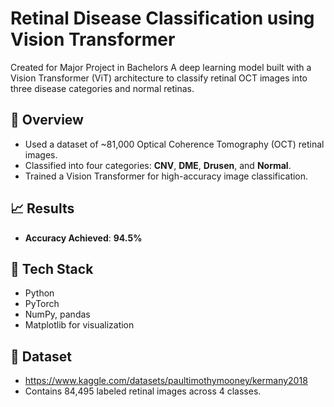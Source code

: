 # Retinal Disease Classification using Vision Transformer

Created for Major Project in Bachelors
A deep learning model built with a Vision Transformer (ViT) architecture to classify retinal OCT images into three disease categories and normal retinas.

## 🧠 Overview

- Used a dataset of ~81,000 Optical Coherence Tomography (OCT) retinal images.
- Classified into four categories: **CNV**, **DME**, **Drusen**, and **Normal**.
- Trained a Vision Transformer for high-accuracy image classification.

## 📈 Results

- **Accuracy Achieved**: **94.5%**

## 🔧 Tech Stack

- Python
- PyTorch
- NumPy, pandas
- Matplotlib for visualization

## 📁 Dataset

- https://www.kaggle.com/datasets/paultimothymooney/kermany2018
- Contains 84,495 labeled retinal images across 4 classes.
